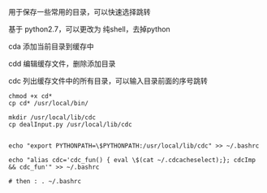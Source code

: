 
用于保存一些常用的目录，可以快速选择跳转

基于 python2.7，可以更改为 纯shell，去掉python

cda 添加当前目录到缓存中

cdd 编辑缓存文件，删除添加目录

cdc 列出缓存文件中的所有目录，可以输入目录前面的序号跳转

```
chmod +x cd*
cp cd* /usr/local/bin/

mkdir /usr/local/lib/cdc
cp dealInput.py /usr/local/lib/cdc


echo "export PYTHONPATH=\$PYTHONPATH:/usr/local/lib/cdc" >> ~/.bashrc

echo "alias cdc='cdc_fun() { eval \$(cat ~/.cdcacheselect);}; cdcImp && cdc_fun'" >> ~/.bashrc

# then : . ~/.bashrc
```
